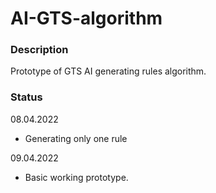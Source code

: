 # AI-GTS-algorithm

### Description

Prototype of GTS AI generating rules algorithm.

### Status
08.04.2022

- Generating only one rule

09.04.2022

- Basic working prototype.